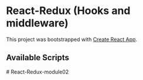 # React-Redux (Hooks and middleware)

This project was bootstrapped with [Create React App](https://github.com/facebook/create-react-app).

## Available Scripts




#   R e a c t - R e d u x - m o d u l e 0 2  
 